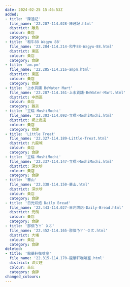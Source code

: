 ```yaml
---
date: 2024-02-25 15:46:53Z
added:
- title: '陳通記'
  file_name: '22.207-114.028-陳通記.html'
  district: 離島
  colour: 黃店
  category: 食肆
- title: '和牛88 Wagyu 88'
  file_name: '22.284-114.214-和牛88-Wagyu-88.html'
  district: 東區
  colour: 黃店
  category: 食肆
- title: 'am.pm'
  file_name: '22.285-114.216-ampm.html'
  district: 東區
  colour: 黃店
  category: 食肆
- title: '上水貨舖 BeWater Mart'
  file_name: '22.287-114.161-上水貨舖-BeWater-Mart.html'
  district: 中西區
  colour: 黃店
  category: 雜貨
- title: '立糯 MoshiMochi'
  file_name: '22.303-114.092-立糯-MoshiMochi.html'
  district: 網上商店
  colour: 黃店
  category: 食肆
- title: 'Little Treat'
  file_name: '22.327-114.189-Little-Treat.html'
  district: 九龍城
  colour: 黃店
  category: 食肆
- title: '立糯 MoshiMochi'
  file_name: '22.337-114.147-立糯-MoshiMochi.html'
  district: 深水埗
  colour: 黃店
  category: 食肆
- title: '華山'
  file_name: '22.338-114.150-華山.html'
  district: 深水埗
  colour: 黃店
  category: 食肆
- title: '日光烘焙 Daily Bread'
  file_name: '22.443-114.027-日光烘焙-Daily-Bread.html'
  district: 元朗
  colour: 黃店
  category: 食肆
- title: '那個ㄋㄚˋ ㄍㄜ'
  file_name: '22.452-114.165-那個ㄋㄚˋ-ㄍㄜ.html'
  district: 大埔
  colour: 黃店
  category: 食肆
deleted:
- title: '龍華軒咖啡室'
  file_name: '22.315-114.170-龍華軒咖啡室.html'
  district: 油尖旺
  colour: 黃店
  category: 食肆
changed_colours:
---
```

